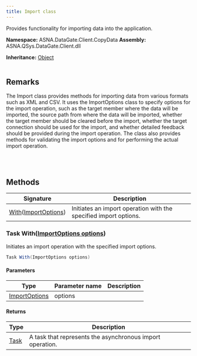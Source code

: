 ```yaml
---
title: Import class
---
```


Provides functionality for importing data into the application.

**Namespace:** ASNA.DataGate.Client.CopyData
**Assembly:** ASNA.QSys.DataGate.Client.dll

**Inheritance:** [Object](https://docs.microsoft.com/en-us/dotnet/api/system.object)
<br>
<br>

## Remarks
The Import class provides methods for importing data from various formats such as XML and CSV.
It uses the ImportOptions class to specify options for the import operation, such as the target member where the data will be imported, the source path from where the data will be imported, whether the target member should be cleared before the import, whether the target connection should be used for the import, and whether detailed feedback should be provided during the import operation.
The class also provides methods for validating the import options and for performing the actual import operation.

<br>
<br>

## Methods

| Signature | Description |
| --- | --- |
| [With](#task-withimportoptions-options)([ImportOptions](/reference/datagate/datagate-client/import-options.html)) | Initiates an import operation with the specified import options.

### Task With([ImportOptions options](/reference/datagate/datagate-client/import-options.html))

Initiates an import operation with the specified import options.

```cs
Task With(ImportOptions options)
```

#### Parameters

| Type | Parameter name | Description
| --- | --- | ---
| [ImportOptions](/reference/datagate/datagate-client/import-options.html) | options | 

#### Returns

| Type | Description
| --- | ---
| [Task](https://docs.microsoft.com/en-us/dotnet/api/system.threading.tasks.taskscheduler) | A task that represents the asynchronous import operation.
